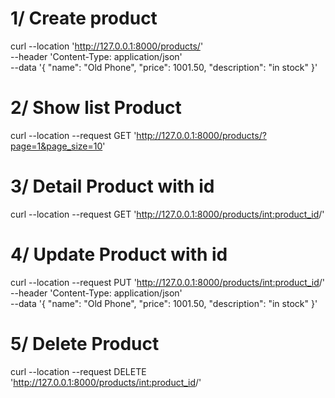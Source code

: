 # 1/ Create product

curl --location 'http://127.0.0.1:8000/products/' \
--header 'Content-Type: application/json' \
--data '{
    "name": "Old Phone",
    "price": 1001.50,
    "description": "in stock"
}'

# 2/ Show list Product

curl --location --request GET 'http://127.0.0.1:8000/products/?page=1&page_size=10'

# 3/ Detail Product with id

curl --location --request GET 'http://127.0.0.1:8000/products/<int:product_id>/'

# 4/ Update Product with id

curl --location --request PUT 'http://127.0.0.1:8000/products/<int:product_id>/' \
--header 'Content-Type: application/json' \
--data '{
    "name": "Old Phone",
    "price": 1001.50,
    "description": "in stock"
}'

# 5/ Delete Product

curl --location --request DELETE 'http://127.0.0.1:8000/products/<int:product_id>/'